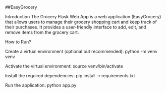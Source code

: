 ##EasyGrocery

Introduction
The Grocery Flask Web App is a web application (EasyGrocery) that allows users to manage their grocery shopping cart and keep track of their purchases. It provides a user-friendly interface to add, edit, and remove items from the grocery cart.



How to Run?

Create a virtual environment (optional but recommended): python -m venv venv

Activate the virtual environment: source venv/bin/activate

Install the required dependencies: pip install -r requirements.txt

Run the application: python app.py


